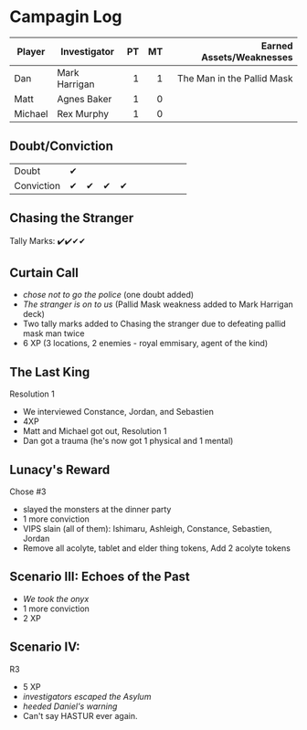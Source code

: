 # Campagin Log

| Player  | Investigator  |   PT |   MT |   Earned Assets/Weaknesses |
| ------- | ------------- | ---: | ---: | -------------------------: |
| Dan     | Mark Harrigan |    1 |    1 | The Man in the Pallid Mask |
| Matt    | Agnes Baker   |    1 |    0 |                            |
| Michael | Rex Murphy    |    1 |    0 |                            |


## Doubt/Conviction

|            |     |     |     |     |     |     |     |     |     |     |
| ---------- | --- | --- | --- | --- | --- | --- | --- | --- | --- | --- |
| Doubt      | ✔   |     |     |     |     |     |     |     |     |     |
| Conviction | ✔   | ✔   | ✔   | ✔   |     |     |     |     |     |     |

## Chasing the Stranger

Tally Marks: ✔️✔️✔✔

## Curtain Call

* *chose not to go the police*  (one doubt added)
* *The stranger is on to us* (Pallid Mask weakness added to Mark Harrigan deck)
* Two tally marks added to Chasing the stranger due to defeating pallid mask man twice
* 6 XP (3 locations, 2 enemies - royal emmisary, agent of the kind)
  
## The Last King

Resolution 1

* We interviewed Constance, Jordan, and Sebastien
* 4XP
* Matt and Michael got out, Resolution 1
* Dan got a trauma (he's now got 1 physical and 1 mental)

## Lunacy's Reward

Chose #3

* slayed the monsters at the dinner party
* 1 more conviction
* VIPS slain (all of them): Ishimaru, Ashleigh, Constance, Sebastien, Jordan
* Remove all acolyte, tablet and elder thing tokens, Add 2 acolyte tokens

## Scenario III: Echoes of the Past

* *We took the onyx*
* 1 more conviction
* 2 XP

## Scenario IV:

R3

* 5 XP
* *investigators escaped the Asylum*
* *heeded Daniel's warning*
* Can't say HASTUR ever again.